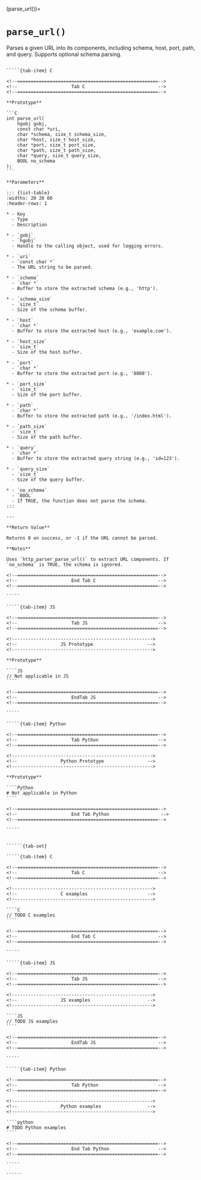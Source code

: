 <!-- ============================================================== -->
(parse_url())=
# `parse_url()`
<!-- ============================================================== -->

Parses a given URL into its components, including schema, host, port, path, and query. Supports optional schema parsing.

<!------------------------------------------------------------>
<!--                    Prototypes                          -->
<!------------------------------------------------------------>

``````{tab-set}

`````{tab-item} C

<!--====================================================-->
<!--                    Tab C                           -->
<!--====================================================-->

**Prototype**

```C
int parse_url(
    hgobj gobj,
    const char *uri,
    char *schema, size_t schema_size,
    char *host, size_t host_size,
    char *port, size_t port_size,
    char *path, size_t path_size,
    char *query, size_t query_size,
    BOOL no_schema
);
```

**Parameters**

::: {list-table}
:widths: 20 20 60
:header-rows: 1

* - Key
  - Type
  - Description

* - `gobj`
  - `hgobj`
  - Handle to the calling object, used for logging errors.

* - `uri`
  - `const char *`
  - The URL string to be parsed.

* - `schema`
  - `char *`
  - Buffer to store the extracted schema (e.g., 'http').

* - `schema_size`
  - `size_t`
  - Size of the schema buffer.

* - `host`
  - `char *`
  - Buffer to store the extracted host (e.g., 'example.com').

* - `host_size`
  - `size_t`
  - Size of the host buffer.

* - `port`
  - `char *`
  - Buffer to store the extracted port (e.g., '8080').

* - `port_size`
  - `size_t`
  - Size of the port buffer.

* - `path`
  - `char *`
  - Buffer to store the extracted path (e.g., '/index.html').

* - `path_size`
  - `size_t`
  - Size of the path buffer.

* - `query`
  - `char *`
  - Buffer to store the extracted query string (e.g., 'id=123').

* - `query_size`
  - `size_t`
  - Size of the query buffer.

* - `no_schema`
  - `BOOL`
  - If TRUE, the function does not parse the schema.
:::

---

**Return Value**

Returns 0 on success, or -1 if the URL cannot be parsed.

**Notes**

Uses `http_parser_parse_url()` to extract URL components. If `no_schema` is TRUE, the schema is ignored.

<!--====================================================-->
<!--                    End Tab C                       -->
<!--====================================================-->

`````

`````{tab-item} JS

<!--====================================================-->
<!--                    Tab JS                          -->
<!--====================================================-->

<!---------------------------------------------------->
<!--                JS Prototype                    -->
<!---------------------------------------------------->

**Prototype**

````JS
// Not applicable in JS
````

<!--====================================================-->
<!--                    EndTab JS                       -->
<!--====================================================-->

`````

`````{tab-item} Python

<!--====================================================-->
<!--                    Tab Python                      -->
<!--====================================================-->

<!---------------------------------------------------->
<!--                Python Prototype                -->
<!---------------------------------------------------->

**Prototype**

````Python
# Not applicable in Python
````

<!--====================================================-->
<!--                    End Tab Python                   -->
<!--====================================================-->

`````

``````

<!------------------------------------------------------------>
<!--                    Examples                            -->
<!------------------------------------------------------------>

```````{dropdown} Examples

``````{tab-set}

`````{tab-item} C

<!--====================================================-->
<!--                    Tab C                           -->
<!--====================================================-->

<!---------------------------------------------------->
<!--                C examples                      -->
<!---------------------------------------------------->

````C
// TODO C examples
````

<!--====================================================-->
<!--                    End Tab C                       -->
<!--====================================================-->

`````

`````{tab-item} JS

<!--====================================================-->
<!--                    Tab JS                          -->
<!--====================================================-->

<!---------------------------------------------------->
<!--                JS examples                     -->
<!---------------------------------------------------->

````JS
// TODO JS examples
````

<!--====================================================-->
<!--                    EndTab JS                       -->
<!--====================================================-->

`````

`````{tab-item} Python

<!--====================================================-->
<!--                    Tab Python                      -->
<!--====================================================-->

<!---------------------------------------------------->
<!--                Python examples                 -->
<!---------------------------------------------------->

````python
# TODO Python examples
````

<!--====================================================-->
<!--                    End Tab Python                  -->
<!--====================================================-->

`````

``````

```````

